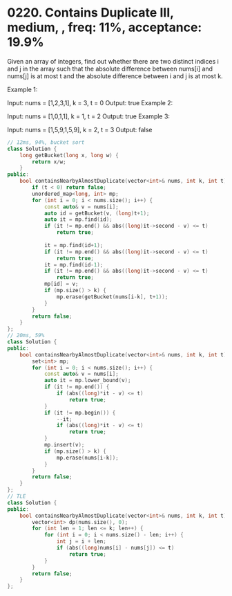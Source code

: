 # 0220. Contains Duplicate III, medium, , freq: 11%, acceptance: 19.9%

Given an array of integers, find out whether there are two distinct indices i and j in the array such that the absolute difference between nums[i] and nums[j] is at most t and the absolute difference between i and j is at most k.

Example 1:

Input: nums = [1,2,3,1], k = 3, t = 0
Output: true
Example 2:

Input: nums = [1,0,1,1], k = 1, t = 2
Output: true
Example 3:

Input: nums = [1,5,9,1,5,9], k = 2, t = 3
Output: false

```c++
// 12ms, 94%, bucket sort
class Solution {
    long getBucket(long x, long w) {
        return x/w;
    }
public:
    bool containsNearbyAlmostDuplicate(vector<int>& nums, int k, int t) {
        if (t < 0) return false;
        unordered_map<long, int> mp;
        for (int i = 0; i < nums.size(); i++) {
            const auto& v = nums[i];
            auto id = getBucket(v, (long)t+1);
            auto it = mp.find(id);
            if (it != mp.end() && abs((long)it->second - v) <= t)
                return true;
            
            it = mp.find(id+1);
            if (it != mp.end() && abs((long)it->second - v) <= t)
                return true;
            it = mp.find(id-1);
            if (it != mp.end() && abs((long)it->second - v) <= t)
                return true;
            mp[id] = v;
            if (mp.size() > k) {
                mp.erase(getBucket(nums[i-k], t+1));
            }
        }
        return false;
    }
};
// 20ms, 59%
class Solution {
public:
    bool containsNearbyAlmostDuplicate(vector<int>& nums, int k, int t) {
        set<int> mp;
        for (int i = 0; i < nums.size(); i++) {
            const auto& v = nums[i];
            auto it = mp.lower_bound(v);
            if (it != mp.end()) {
                if (abs((long)*it - v) <= t)
                    return true;
            }
            if (it != mp.begin()) {
                --it;
                if (abs((long)*it - v) <= t)
                    return true;
            }
            mp.insert(v);
            if (mp.size() > k) {
                mp.erase(nums[i-k]);
            }
        }
        return false;
    }
};
// TLE
class Solution {
public:
    bool containsNearbyAlmostDuplicate(vector<int>& nums, int k, int t) {
        vector<int> dp(nums.size(), 0);
        for (int len = 1; len <= k; len++) {
            for (int i = 0; i < nums.size() - len; i++) {
                int j = i + len;
                if (abs((long)nums[i] - nums[j]) <= t)
                    return true;
            }
        }
        return false;
    }
};
```
